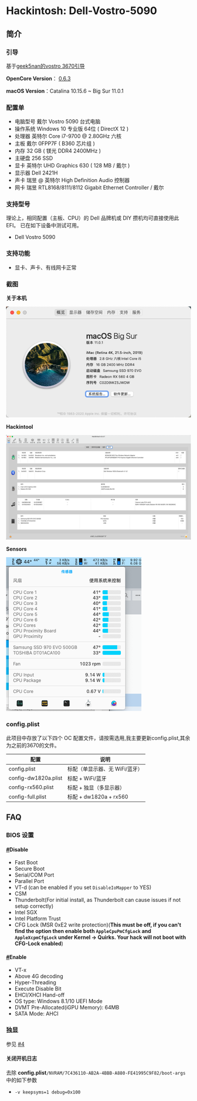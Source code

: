 # Hackintosh:  Dell-Vostro-5090

## 简介

### 引导

基于[geek5nan的vostro 3670引导](https://github.com/geek5nan/Hackintosh-Dell-Vostro-3670)

**OpenCore Version**： [0.6.3](https://github.com/acidanthera/OpenCorePkg/releases/tag/0.6.3)

**macOS Version**：Catalina 10.15.6 ~ Big Sur 11.0.1

### 配置单

* 电脑型号 戴尔 Vostro 5090 台式电脑 
* 操作系统 Windows 10 专业版 64位 ( DirectX 12 )
* 处理器 英特尔 Core i7-9700 @ 2.80GHz 六核
* 主板 戴尔 0FPP7F ( B360 芯片组 )
* 内存 32 GB ( 镁光 DDR4 2400MHz )
* 主硬盘 256 SSD
* 显卡 英特尔 UHD Graphics 630 ( 128 MB / 戴尔 )
* 显示器 Dell 2421H 
* 声卡 瑞昱  @ 英特尔 High Definition Audio 控制器
* 网卡 瑞昱 RTL8168/8111/8112 Gigabit Ethernet Controller / 戴尔

### 支持型号
理论上，相同配置（主板、CPU）的 Dell 品牌机或 DIY 攒机均可直接使用此 EFI。
已在如下设备中测试可用。

* Dell Vostro 5090

### 支持功能

* 显卡、声卡、有线网卡正常



### 截图

**关于本机**

![About Mac](Screenshots/About.png)

**Hackintool**

![Hackintool Capture1](Screenshots/Misc.png)

**Sensors**

![Sensors](Screenshots/Sensors.jpg)

### config.plist

此项目中存放了以下四个 OC 配置文件，请按需选用,我主要更新config.plist,其余为之前的3670的文件。

| 配置                 | 说明                           |
| -------------------- | ------------------------------ |
| config.plist         | 标配（单显示器、无 WiFi/蓝牙） |
| config-dw1820a.plist | 标配 + WiFi/蓝牙               |
| config-rx560.plist   | 标配 + 独显（多显示器）        |
| config-full.plist    | 标配 + dw1820a + rx560         |

## FAQ

###  BIOS 设置

#### [#](https://dortania.github.io/OpenCore-Install-Guide/config.plist/coffee-lake.html#disable)Disable

- Fast Boot
- Secure Boot
- Serial/COM Port
- Parallel Port
- VT-d (can be enabled if you set `DisableIoMapper` to YES)
- CSM
- Thunderbolt(For initial install, as Thunderbolt can cause issues if not setup correctly)
- Intel SGX
- Intel Platform Trust
- CFG Lock (MSR 0xE2 write protection)(**This must be off, if you can't find the option then enable both `AppleCpuPmCfgLock` and `AppleXcpmCfgLock` under Kernel -> Quirks. Your hack will not boot with CFG-Lock enabled**)

#### [#](https://dortania.github.io/OpenCore-Install-Guide/config.plist/coffee-lake.html#enable)Enable

- VT-x
- Above 4G decoding
- Hyper-Threading
- Execute Disable Bit
- EHCI/XHCI Hand-off
- OS type: Windows 8.1/10 UEFI Mode
- DVMT Pre-Allocated(iGPU Memory): 64MB
- SATA Mode: AHCI

### 独显

参见 [#4](https://github.com/geek5nan/Hackintosh-Dell-Vostro-3670/issues/4)

#### 关闭开机日志

去除 **config.plist**`/NVRAM/7C436110-AB2A-4BBB-A880-FE41995C9F82/boot-args` 中的如下参数

* `-v keepsyms=1 debug=0x100`
